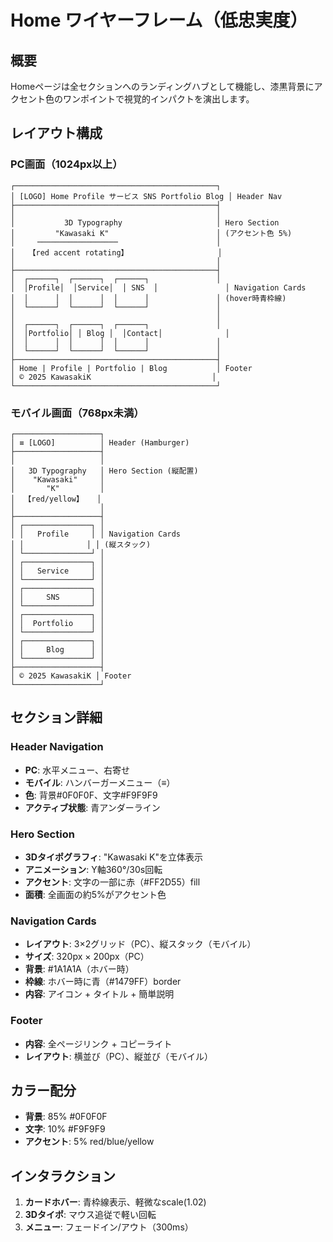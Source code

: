 # Home ワイヤーフレーム（低忠実度）

## 概要
Homeページは全セクションへのランディングハブとして機能し、漆黒背景にアクセント色のワンポイントで視覚的インパクトを演出します。

## レイアウト構成

### PC画面（1024px以上）
```
┌─────────────────────────────────────────────┐
│ [LOGO] Home Profile サービス SNS Portfolio Blog │ Header Nav
├─────────────────────────────────────────────┤
│                                             │
│           3D Typography                     │ Hero Section
│         "Kawasaki K"                        │ (アクセント色 5%)
│     ──────────────────                      │
│   【red accent rotating】                    │
│                                             │
├─────────────────────────────────────────────┤
│  ┌──────┐  ┌──────┐  ┌──────┐               │
│  │Profile│  │Service│  │ SNS  │               │ Navigation Cards
│  │      │  │      │  │      │               │ (hover時青枠線)
│  └──────┘  └──────┘  └──────┘               │
│                                             │
│  ┌──────┐  ┌──────┐  ┌──────┐               │
│  │Portfolio│ │ Blog │  │Contact│              │
│  │      │  │      │  │      │               │
│  └──────┘  └──────┘  └──────┘               │
├─────────────────────────────────────────────┤
│ Home | Profile | Portfolio | Blog           │ Footer
│ © 2025 KawasakiK                           │
└─────────────────────────────────────────────┘
```

### モバイル画面（768px未満）
```
┌───────────────────┐
│ ≡ [LOGO]          │ Header (Hamburger)
├───────────────────┤
│                   │
│   3D Typography   │ Hero Section (縦配置)
│    "Kawasaki"     │
│       "K"         │
│  【red/yellow】   │
│                   │
├───────────────────┤
│ ┌───────────────┐ │
│ │   Profile     │ │ Navigation Cards
│ │              │ │ (縦スタック)
│ └───────────────┘ │
│ ┌───────────────┐ │
│ │   Service     │ │
│ └───────────────┘ │
│ ┌───────────────┐ │
│ │     SNS       │ │
│ └───────────────┘ │
│ ┌───────────────┐ │
│ │  Portfolio    │ │
│ └───────────────┘ │
│ ┌───────────────┐ │
│ │     Blog      │ │
│ └───────────────┘ │
├───────────────────┤
│ © 2025 KawasakiK │ Footer
└───────────────────┘
```

## セクション詳細

### Header Navigation
- **PC**: 水平メニュー、右寄せ
- **モバイル**: ハンバーガーメニュー（≡）
- **色**: 背景#0F0F0F、文字#F9F9F9
- **アクティブ状態**: 青アンダーライン

### Hero Section
- **3Dタイポグラフィ**: "Kawasaki K"を立体表示
- **アニメーション**: Y軸360°/30s回転
- **アクセント**: 文字の一部に赤（#FF2D55）fill
- **面積**: 全画面の約5%がアクセント色

### Navigation Cards
- **レイアウト**: 3×2グリッド（PC）、縦スタック（モバイル）
- **サイズ**: 320px × 200px（PC）
- **背景**: #1A1A1A（ホバー時）
- **枠線**: ホバー時に青（#1479FF）border
- **内容**: アイコン + タイトル + 簡単説明

### Footer
- **内容**: 全ページリンク + コピーライト
- **レイアウト**: 横並び（PC）、縦並び（モバイル）

## カラー配分
- **背景**: 85% #0F0F0F
- **文字**: 10% #F9F9F9
- **アクセント**: 5% red/blue/yellow

## インタラクション
1. **カードホバー**: 青枠線表示、軽微なscale(1.02)
2. **3Dタイポ**: マウス追従で軽い回転
3. **メニュー**: フェードイン/アウト（300ms） 